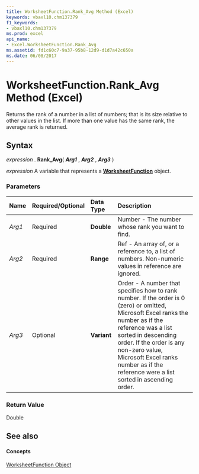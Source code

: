 ```yaml
---
title: WorksheetFunction.Rank_Avg Method (Excel)
keywords: vbaxl10.chm137379
f1_keywords:
- vbaxl10.chm137379
ms.prod: excel
api_name:
- Excel.WorksheetFunction.Rank_Avg
ms.assetid: fd1c60c7-9a37-95b8-12d9-d1d7a42c650a
ms.date: 06/08/2017
---
```



# WorksheetFunction.Rank_Avg Method (Excel)

Returns the rank of a number in a list of numbers; that is its size relative to other values in the list. If more than one value has the same rank, the average rank is returned.


## Syntax

 _expression_ . **Rank_Avg**( **_Arg1_** , **_Arg2_** , **_Arg3_** )

 _expression_ A variable that represents a **[WorksheetFunction](worksheetfunction-object-excel.md)** object.


### Parameters



|**Name**|**Required/Optional**|**Data Type**|**Description**|
|:-----|:-----|:-----|:-----|
| _Arg1_|Required| **Double**|Number - The number whose rank you want to find.|
| _Arg2_|Required| **Range**|Ref - An array of, or a reference to, a list of numbers. Non-numeric values in reference are ignored.|
| _Arg3_|Optional| **Variant**|Order - A number that specifies how to rank number. If the order is 0 (zero) or omitted, Microsoft Excel ranks the number as if the reference was a list sorted in descending order. If the order is any non-zero value, Microsoft Excel ranks number as if the reference were a list sorted in ascending order.|

### Return Value

Double


## See also


#### Concepts


[WorksheetFunction Object](worksheetfunction-object-excel.md)

